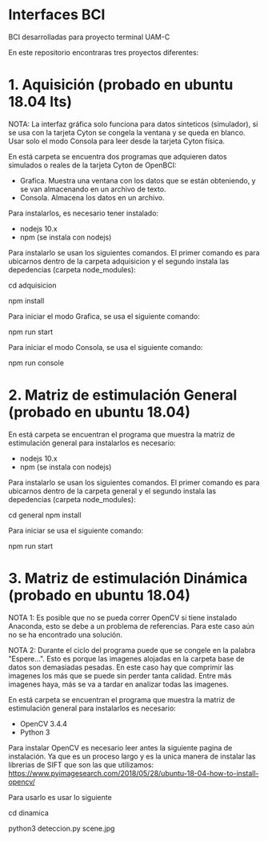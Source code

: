 # Interfaces BCI
BCI desarrolladas para proyecto terminal UAM-C

En este repositorio encontraras tres proyectos diferentes:

# 1. Aquisición (probado en ubuntu 18.04 lts)
NOTA: La interfaz gráfica solo funciona para datos sinteticos (simulador), si se usa con la tarjeta Cyton se congela la ventana y se queda en blanco. Usar solo el modo Consola para leer desde la tarjeta Cyton física.

En está carpeta se encuentra dos programas que adquieren datos simulados o reales de la tarjeta Cyton de OpenBCI:
  - Grafica. Muestra una ventana con los datos que se están obteniendo, y se van almacenando en un archivo de texto.
  - Consola. Almacena los datos en un archivo.

Para instalarlos, es necesario tener instalado:
  - nodejs 10.x
  - npm (se instala con nodejs)

Para instalarlo se usan los siguientes comandos. El primer comando es para ubicarnos dentro de la carpeta adquisicion y el segundo instala las depedencias (carpeta node_modules):

cd adquisicion

npm install

Para iniciar el modo Grafica, se usa el siguiente comando:

npm run start

Para iniciar el modo Consola, se usa el siguiente comando:

npm run console




# 2. Matriz de estimulación General (probado en ubuntu 18.04)
En está carpeta se encuentran el programa que muestra la matriz de estimulación general para instalarlos es necesario:
  - nodejs 10.x
  - npm (se instala con nodejs)
  
Para instalarlo se usan los siguientes comandos. El primer comando es para ubicarnos dentro de la carpeta general y el segundo instala las depedencias (carpeta node_modules):

cd general
npm install
  
Para iniciar se usa el siguiente comando:

npm run start

# 3. Matriz de estimulación Dinámica (probado en ubuntu 18.04)
NOTA 1: Es posible que no se pueda correr OpenCV si tiene instalado Anaconda, esto se debe a un problema de referencias. Para este caso aún no se ha encontrado una solución.

NOTA 2: Durante el ciclo del programa puede que se congele en la palabra "Espere...". Esto es porque las imagenes alojadas en la carpeta base de datos son demasiadas pesadas. En este caso hay que comprimir las imagenes los más que se puede sin perder tanta calidad. Entre más imagenes haya, más se va a tardar en analizar todas las imagenes.

En está carpeta se encuentran el programa que muestra la matriz de estimulación general para instalarlos es necesario:
  - OpenCV 3.4.4
  - Python 3
 
Para instalar OpenCV es necesario leer antes la siguiente pagina de instalación. Ya que es un proceso largo y es la unica manera de instalar las librerias de SIFT que son las que utilizamos:
  https://www.pyimagesearch.com/2018/05/28/ubuntu-18-04-how-to-install-opencv/
  
Para usarlo es usar lo siguiente

cd dinamica

python3 deteccion.py scene.jpg
